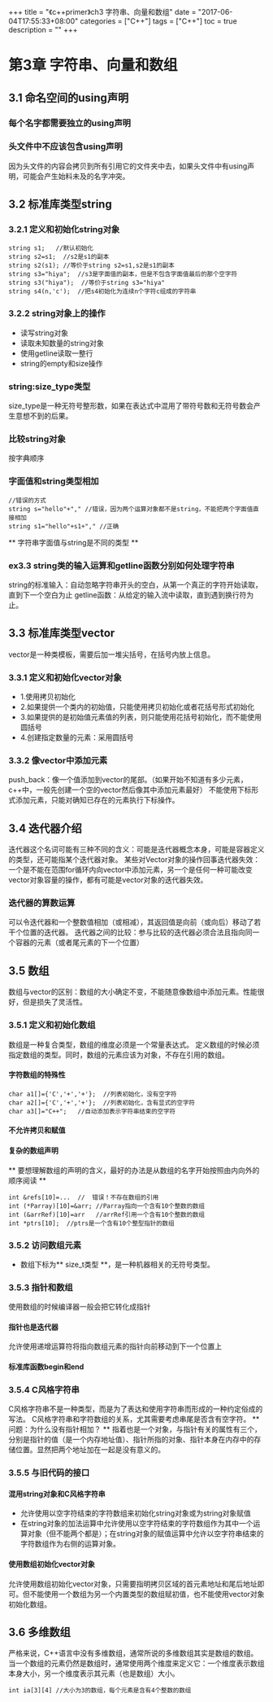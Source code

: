 +++
title = "《c++primer》ch3 字符串、向量和数组"
date = "2017-06-04T17:55:33+08:00"
categories = ["C++"]
tags = ["C++"]
toc = true
description = ""
+++

# 第3章 字符串、向量和数组
## 3.1 命名空间的using声明
### 每个名字都需要独立的using声明
### 头文件中不应该包含using声明
因为头文件的内容会拷贝到所有引用它的文件夹中去，如果头文件中有using声明，可能会产生始料未及的名字冲突。
## 3.2 标准库类型string
### 3.2.1 定义和初始化string对象
<!-- more -->
```
string s1;   //默认初始化
string s2=s1;  //s2是s1的副本
string s2(s1); //等价于string s2=s1,s2是s1的副本
string s3="hiya";  //s3是字面值的副本，但是不包含字面值最后的那个空字符
string s3("hiya");  //等价于string s3="hiya"
string s4(n,'c');  //把s4初始化为连续n个字符c组成的字符串
```
### 3.2.2 string对象上的操作
* 读写string对象
* 读取未知数量的string对象
* 使用getline读取一整行
* string的empty和size操作
### string:size_type类型
size_type是一种无符号整形数，如果在表达式中混用了带符号数和无符号数会产生意想不到的后果。
### 比较string对象
按字典顺序
### 字面值和string类型相加
```
//错误的方式
string s="hello"+"," //错误，因为两个运算对象都不是string，不能把两个字面值直接相加
string s1="hello"+s1+"," //正确
```
** 字符串字面值与string是不同的类型 **
### ex3.3 string类的输入运算和getline函数分别如何处理字符串
string的标准输入：自动忽略字符串开头的空白，从第一个真正的字符开始读取，直到下一个空白为止
getline函数：从给定的输入流中读取，直到遇到换行符为止。
## 3.3 标准库类型vector
vector是一种类模板，需要后加一堆尖括号，在括号内放上信息。
### 3.3.1 定义和初始化vector对象
* 1.使用拷贝初始化
* 2.如果提供一个类内的初始值，只能使用拷贝初始化或者花括号形式初始化
* 3.如果提供的是初始值元素值的列表，则只能使用花括号初始化，而不能使用圆括号
* 4.创建指定数量的元素：采用圆括号
### 3.3.2 像vector中添加元素
push_back：像一个值添加到vector的尾部。（如果开始不知道有多少元素，c++中，一般先创建一个空的vector然后像其中添加元素最好）
不能使用下标形式添加元素，只能对确知已存在的元素执行下标操作。

## 3.4 迭代器介绍
迭代器这个名词可能有三种不同的含义：可能是迭代器概念本身，可能是容器定义的类型，还可能指某个迭代器对象。
某些对Vector对象的操作回事迭代器失效：一个是不能在范围for循环内向vector中添加元素，另一个是任何一种可能改变vector对象容量的操作，都有可能是vector对象的迭代器失效。
### 迭代器的算数运算
可以令迭代器和一个整数值相加（或相减），其返回值是向前（或向后）移动了若干个位置的迭代器。
迭代器之间的比较：参与比较的迭代器必须合法且指向同一个容器的元素（或者尾元素的下一个位置）
## 3.5 数组
数组与vector的区别：数组的大小确定不变，不能随意像数组中添加元素。性能很好，但是损失了灵活性。
### 3.5.1 定义和初始化数组
数组是一种复合类型，数组的维度必须是一个常量表达式。
定义数组的时候必须指定数组的类型。同时，数组的元素应该为对象，不存在引用的数组。
#### 字符数组的特殊性
```
char a1[]={'C','+','+'};  //列表初始化，没有空字符
char a2[]={'C','+','+'};  //列表初始化，含有显式的空字符
char a3[]="C++";   //自动添加表示字符串结束的空字符
```
#### 不允许拷贝和赋值
#### 复杂的数组声明
** 要想理解数组的声明的含义，最好的办法是从数组的名字开始按照由内向外的顺序阅读 **
```
int &refs[10]=...  //  错误！不存在数组的引用
int (*Parray)[10]=&arr; //Parray指向一个含有10个整数的数组
int (&arrRef)[10]=arr   //arrRef引用一个含有10个整数的数组
int *ptrs[10];  //ptrs是一个含有10个整型指针的数组
```
### 3.5.2 访问数组元素
* 数组下标为** size_t类型 **，是一种机器相关的无符号类型。
### 3.5.3 指针和数组
使用数组的时候编译器一般会把它转化成指针
#### 指针也是迭代器
允许使用递增运算符将指向数组元素的指针向前移动到下一个位置上
#### 标准库函数begin和end
### 3.5.4 C风格字符串
C风格字符串不是一种类型，而是为了表达和使用字符串而形成的一种约定俗成的写法。
C风格字符串和字符数组的关系，尤其需要考虑串尾是否含有空字符。
** 问题：为什么没有指针相加？ **
指着也是一个对象，与指针有关的属性有三个，分别是指针的值（是一个内存地址值）、指针所指的对象、指针本身在内存中的存储位置。显然把两个地址加在一起是没有意义的。
### 3.5.5 与旧代码的接口
#### 混用string对象和C风格字符串
* 允许使用以空字符结束的字符数组来初始化string对象或为string对象赋值
* 在string对象的加法运算中允许使用以空字符结束的字符数组作为其中一个运算对象（但不能两个都是）；在string对象的赋值运算中允许以空字符串结束的字符数组作为右侧的运算对象。
#### 使用数组初始化vector对象
允许使用数组初始化vector对象，只需要指明拷贝区域的首元素地址和尾后地址即可。但不能使用一个数组为另一个内置类型的数组赋初值，也不能使用vector对象初始化数组。
## 3.6 多维数组
严格来说，C++语言中没有多维数组，通常所说的多维数组其实是数组的数组。
当一个数组的元素仍然是数组时，通常使用两个维度来定义它：一个维度表示数组本身大小，另一个维度表示其元素（也是数组）大小。
```
int ia[3][4] //大小为3的数组，每个元素是含有4个整数的数组
```
